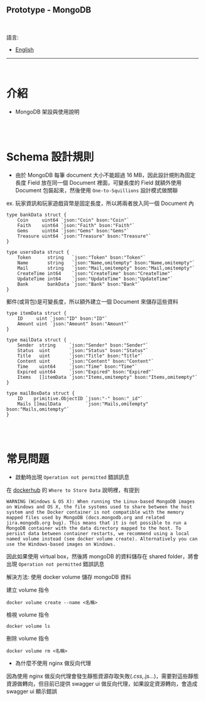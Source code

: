 ## Prototype - MongoDB

<br>

語言:

* [English](README_en.md)

---

<br>

# 介紹

- MongoDB 架設與使用說明

<br><br>

# Schema 設計規則

- 由於 MongoDB 每筆 document 大小不能超過 16 MB，因此設計規則為固定長度 Field 放在同一個 Document 裡面，可變長度的 Field 就額外使用 Document 包裝起來，然後使用 ```One-to-Squillions``` 設計模式做關聯

ex. 玩家資訊和玩家遊戲貨幣是固定長度，所以將兩者放入同一個 Document 內

```golang
type bankData struct {
	Coin     uint64 `json:"Coin" bson:"Coin"`
	Faith    uint64 `json:"Faith" bson:"Faith"`
	Gems     uint64 `json:"Gems" bson:"Gems"`
	Treasure uint64 `json:"Treasure" bson:"Treasure"`
}

type usersData struct {
	Token      string   `json:"Token" bson:"Token"`
	Name       string   `json:"Name,omitempty" bson:"Name,omitempty"`
	Mail       string   `json:"Mail,omitempty" bson:"Mail,omitempty"`
	CreateTime int64    `json:"CreateTime" bson:"CreateTime"`
	UpdateTime int64    `json:"UpdateTime" bson:"UpdateTime"`
	Bank       bankData `json:"Bank" bson:"Bank"`
}
```

郵件(或背包)是可變長度，所以額外建立一個 Document 來儲存這些資料

```golang
type itemData struct {
	ID     uint `json:"ID" bson:"ID"`
	Amount uint `json:"Amount" bson:"Amount"`
}

type mailData struct {
	Sender  string     `json:"Sender" bson:"Sender"`
	Status  uint       `json:"Status" bson:"Status"`
	Title   uint       `json:"Title" bson:"Title"`
	Content uint       `json:"Content" bson:"Content"`
	Time    uint64     `json:"Time" bson:"Time"`
	Expired uint64     `json:"Expired" bson:"Expired"`
	Items   []itemData `json:"Items,omitempty" bson:"Items,omitempty"`
}

type mailBoxData struct {
	ID    primitive.ObjectID `json:"-" bson:"_id"`
	Mails []mailData         `json:"Mails,omitempty" bson:"Mails,omitempty"`
}
```

<br><br>

# 常見問題

- 啟動時出現 `Operation not permitted` 錯誤訊息

在 [dockerhub](https://hub.docker.com/_/mongo) 的 `Where to Store Data` 說明裡，有提到

```
WARNING (Windows & OS X): When running the Linux-based MongoDB images on Windows and OS X, the file systems used to share between the host system and the Docker container is not compatible with the memory mapped files used by MongoDB (docs.mongodb.org and related jira.mongodb.org bug). This means that it is not possible to run a MongoDB container with the data directory mapped to the host. To persist data between container restarts, we recommend using a local named volume instead (see docker volume create). Alternatively you can use the Windows-based images on Windows.
```

因此如果使用 virtual box，然後將 mongoDB 的資料儲存在 shared folder，將會出現 `Operation not permitted` 錯誤訊息

解決方法: 使用 docker volume 儲存 mongoDB 資料

建立 volume 指令
```console
docker volume create --name <名稱>
```

檢視 volume 指令
```console
docker volume ls
```

刪除 volume 指令
```console
docker volume rm <名稱>
```

- 為什麼不使用 nginx 做反向代理

因為使用 nginx 做反向代理會發生靜態資源存取失敗(*.css,*.js...)，需要對這些靜態資源做轉向，但目前已提供 swagger ui 做反向代理，如果設定資源轉向，會造成 swagger ui 顯示錯誤
